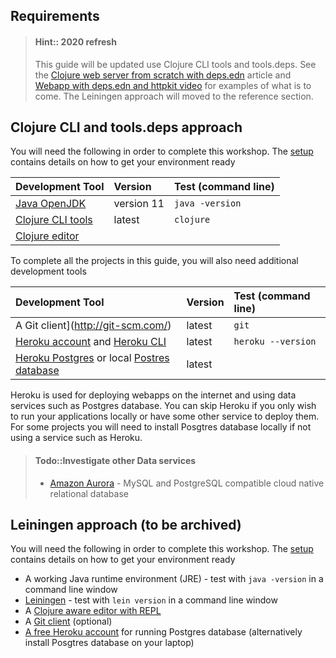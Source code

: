 ## Requirements

> #### Hint:: 2020 refresh
> This guide will be updated use Clojure CLI tools and tools.deps.  See the [Clojure web server from scratch with deps.edn](https://practicalli.github.io/blog/posts/clojure-web-server-cli-tools-deps-edn/) article and [Webapp with deps.edn and httpkit video](https://www.youtube.com/watch?v=SPSn02RxpxM&list=PLpr9V-R8ZxiDjyU7cQYWOEFBDR1t7t0wv&index=52) for examples of what is to come.
> The Leiningen approach will moved to the reference section.


## Clojure CLI and tools.deps approach

You will need the following in order to complete this workshop.  The [setup](/setup/) contains details on how to get your environment ready

| Development Tool                                                                                   | Version    | Test (command line) |
| :--                                                                                                | :--        | :--                 |
| [Java OpenJDK](https://adoptopenjdk.net/)                                                          | version 11 | `java -version`   |
| [Clojure CLI tools](https://clojure.org/guides/getting_started)                                    | latest     | `clojure`          |
| [Clojure editor](https://clojurebridgelondon.github.io/workshop/development-tools/install-guides/) |            |                     |

To complete all the projects in this guide, you will also need additional development tools

| Development Tool                                                                                            | Version | Test (command line) |
| :--                                                                                                         | :--     | :--                 |
| A Git client](http://git-scm.com/)                                                                          | latest  | `git`               |
| [Heroku account](http://heroku.com) and [Heroku CLI](https://devcenter.heroku.com/articles/heroku-cli)      | latest  | `heroku --version`  |
| [Heroku Postgres](https://www.heroku.com/postgres) or local [Postres database](https://www.postgresql.org/) | latest  |                     |

Heroku is used for deploying webapps on the internet and using data services such as Postgres database.  You can skip Heroku if you only wish to run your applications locally or have some other service to deploy them.  For some projects you will need to install Posgtres database locally if not using a service such as Heroku.

> #### Todo::Investigate other Data services
> * [Amazon Aurora](https://aws.amazon.com/rds/aurora/) - MySQL and PostgreSQL compatible cloud native relational database


## Leiningen approach (to be archived)

You will need the following in order to complete this workshop.  The [setup](/setup/) contains details on how to get your environment ready

  * A working Java runtime environment (JRE) - test with `java -version` in a command line window
  * [Leiningen](http://leiningen.org/) - test with `lein version` in a command line window
  * A [Clojure aware editor with REPL](https://clojurebridgelondon.github.io/workshop/development-tools/install-guides/)
  * A [Git client](http://git-scm.com/) (optional)
  * [A free Heroku account](http://heroku.com) for running Postgres database (alternatively install Posgtres database on your laptop)
